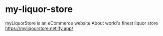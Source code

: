 # my-liquor-store
myLiquorStore is an eCommerce website About world's finest liquor store
https://myliqourstore.netlify.app/
